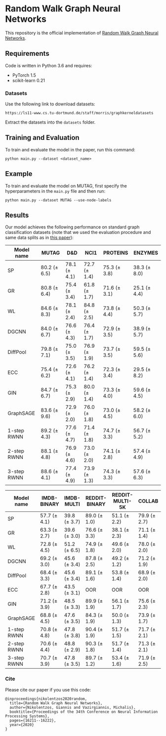 # Random Walk Graph Neural Networks

This repository is the official implementation of [Random Walk Graph Neural Networks](https://proceedings.neurips.cc/paper/2020/file/ba95d78a7c942571185308775a97a3a0-Paper.pdf). 

## Requirements

Code is written in Python 3.6 and requires:
* PyTorch 1.5
* scikit-learn 0.21

### Datasets
Use the following link to download datasets: 
```
https://ls11-www.cs.tu-dortmund.de/staff/morris/graphkerneldatasets
```
Extract the datasets into the `datasets` folder.

## Training and Evaluation

To train and evaluate the model in the paper, run this command:

```
python main.py --dataset <dataset_name> 
```

## Example

To train and evaluate the model on MUTAG, first specify the hyperparameters in the `main.py` file and then run:

```
python main.py --dataset MUTAG --use-node-labels
```

## Results

Our model achieves the following performance on standard graph classification datasets (note that we used the evaluation procedure and same data splits as in [this paper](https://openreview.net/pdf?id=HygDF6NFPB)):

|  Model name  |     MUTAG    |     D&D      |     NCI1     |   PROTEINS   |    ENZYMES   |
| ------------ | ------------ | ------------ | ------------ | ------------ | ------------ |
|      SP      | 80.2 (± 6.5) | 78.1 (± 4.1) | 72.7 (± 1.4) | 75.3 (± 3.8) | 38.3 (± 8.0) |
|      GR      | 80.8 (± 6.4) | 75.4 (± 3.4) | 61.8 (± 1.7) | 71.6 (± 3.1) | 25.1 (± 4.4) |
|      WL      | 84.6 (± 8.3) | 78.1 (± 2.4) | 84.8 (± 2.5) | 73.8 (± 4.4) | 50.3 (± 5.7) |
|     DGCNN    | 84.0 (± 6.7) | 76.6 (± 4.3) | 76.4 (± 1.7) | 72.9 (± 3.5) | 38.9 (± 5.7) |
|   DiffPool   | 79.8 (± 7.1) | 75.0 (± 3.5) | 76.9 (± 1.9) | 73.7 (± 3.5) | 59.5 (± 5.6) |
|     ECC      | 75.4 (± 6.2) | 72.6 (± 4.1) | 76.2 (± 1.4) | 72.3 (± 3.4) | 29.5 (± 8.2) |
|     GIN      | 84.7 (± 6.7) | 75.3 (± 2.9) | 80.0 (± 1.4) | 73.3 (± 4.0) | 59.6 (± 4.5) |
|  GraphSAGE   | 83.6 (± 9.6) | 72.9 (± 2.0) | 76.0 (± 1.8) | 73.0 (± 4.5) | 58.2 (± 6.0) |
| 1-step RWNN  | 89.2 (± 4.3) | 77.6 (± 4.7) | 71.4 (± 1.8) | 74.7 (± 3.3) | 56.7 (± 5.2) |
| 2-step RWNN  | 88.1 (± 4.8) | 76.9 (± 4.6) | 73.0 (± 2.0) | 74.1 (± 2.8) | 57.4 (± 4.9) |
| 3-step RWNN  | 88.6 (± 4.1) | 77.4 (± 4.9) | 73.9 (± 1.3) | 74.3 (± 3.3) | 57.6 (± 6.3) |


| Model name  | IMDB-BINARY  |  IMDB-MULTI  | REDDIT-BINARY | REDDIT-MULTI-5K |   COLLAB     |
| ----------- | ------------ | ------------ | ------------- | --------------- | ------------ |
|     SP      | 57.7 (± 4.1) | 39.8 (± 3.7) | 89.0 (± 1.0)  |  51.1 (± 2.2)   | 79.9 (± 2.7) |
|     GR      | 63.3 (± 2.7) | 39.6 (± 3.0) | 76.6 (± 3.3)  |  38.1 (± 2.3)   | 71.1 (± 1.4) |
|     WL      | 72.8 (± 4.5) | 51.2 (± 6.5) | 74.9 (± 1.8)  |  49.6 (± 2.0)   | 78.0 (± 2.0) |
|    DGCNN    | 69.2 (± 3.0) | 45.6 (± 3.4) | 87.8 (± 2.5)  |  49.2 (± 1.2)   | 71.2 (± 1.9) |
|   DiffPool  | 68.4 (± 3.3) | 45.6 (± 3.4) | 89.1 (± 1.6)  |  53.8 (± 1.4)   | 68.9 (± 2.0) |
|     ECC     | 67.7 (± 2.8) | 43.5 (± 3.1) |      OOR      |       OOR       |      OOR     |
|     GIN     | 71.2 (± 3.9) | 48.5 (± 3.3) | 89.9 (± 1.9)  |  56.1 (± 1.7)   | 75.6 (± 2.3) |
|  GraphSAGE  | 68.8 (± 4.5) | 47.6 (± 3.5) | 84.3 (± 1.9)  |  50.0 (± 1.3)   | 73.9 (± 1.7) |
| 1-step RWNN | 70.8 (± 4.8) | 47.8 (± 3.8) | 90.4 (± 1.9)  |  51.7 (± 1.5)   | 71.7 (± 2.1) |
| 2-step RWNN | 70.6 (± 4.4) | 48.8 (± 2.9) | 90.3 (± 1.8)  |  51.7 (± 1.4)   | 71.3 (± 2.1) |
| 3-step RWNN | 70.7 (± 3.9) | 47.8 (± 3.5) | 89.7 (± 1.2)  |  53.4 (± 1.6)   | 71.9 (± 2.5) |


### Cite
Please cite our paper if you use this code:
```
@inproceedings{nikolentzos2020random,
  title={Random Walk Graph Neural Networks},
  author={Nikolentzos, Giannis and Vazirgiannis, Michalis},
  booktitle={Proceedings of the 34th Conference on Neural Information Processing Systems},
  pages={16211--16222},
  year={2020}
}
```
